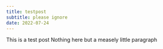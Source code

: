 ```yaml
---
title: testpost
subtitle: please ignore
date: 2022-07-24
---
```


This is a test post
Nothing here but a measely little paragraph

